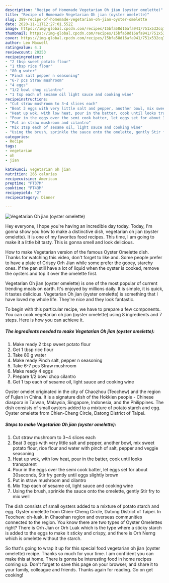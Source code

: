 ```yaml
---
description: "Recipe of Homemade Vegetarian Oh jian (oyster omelette)"
title: "Recipe of Homemade Vegetarian Oh jian (oyster omelette)"
slug: 389-recipe-of-homemade-vegetarian-oh-jian-oyster-omelette
date: 2020-11-11T12:27:01.552Z
image: https://img-global.cpcdn.com/recipes/15bfa58d16afa941/751x532cq70/vegetarian-oh-jian-oyster-omelette-recipe-main-photo.jpg
thumbnail: https://img-global.cpcdn.com/recipes/15bfa58d16afa941/751x532cq70/vegetarian-oh-jian-oyster-omelette-recipe-main-photo.jpg
cover: https://img-global.cpcdn.com/recipes/15bfa58d16afa941/751x532cq70/vegetarian-oh-jian-oyster-omelette-recipe-main-photo.jpg
author: Leo Maxwell
ratingvalue: 4.1
reviewcount: 20253
recipeingredient:
- "2 tbsp sweet potato flour"
- "1 tbsp rice flour"
- "80 g water"
- "Pinch salt pepper n seasoning"
- "6-7 pcs Straw mushroom"
- "4 eggs"
- "1/2 bowl chop cilantro"
- "1 tsp each of sesame oil light sauce and cooking wine"
recipeinstructions:
- "Cut straw mushroom to 3~4 slices each"
- "Beat 3 eggs with very little salt and pepper, another bowl, mix sweet potato flour, rice flour and water with pinch of salt, pepper and veggie seasoning"
- "Heat up wok, with low heat, pour in the batter, cook until looks transparent"
- "Pour in the eggs over the semi cook batter, let eggs set for about 30seconds, Stir fry gently until eggs slightly brown"
- "Put in straw mushroom and cilantro"
- "Mix 1tsp each of sesame oil, light sauce and cooking wine"
- "Using the brush, sprinkle the sauce onto the omelette, gently Stir fry to mix well"
categories:
- Recipe
tags:
- vegetarian
- oh
- jian

katakunci: vegetarian oh jian 
nutrition: 266 calories
recipecuisine: American
preptime: "PT37M"
cooktime: "PT43M"
recipeyield: "2"
recipecategory: Dinner

---
```



![Vegetarian Oh jian (oyster omelette)](https://img-global.cpcdn.com/recipes/15bfa58d16afa941/751x532cq70/vegetarian-oh-jian-oyster-omelette-recipe-main-photo.jpg)

Hey everyone, I hope you're having an incredible day today. Today, I'm gonna show you how to make a distinctive dish, vegetarian oh jian (oyster omelette). It is one of my favorites food recipes. This time, I am going to make it a little bit tasty. This is gonna smell and look delicious.

How to make Vegetarian version of the famous Oyster Omelette dish. Thanks for watching this video, don&#39;t forget to like and. Some people prefer to have a plate of Crispy Orh Jian while some prefer the gooey, starchy ones. If the pan still have a lot of liquid when the oyster is cooked, remove the oysters and top it over the omelette first.

Vegetarian Oh jian (oyster omelette) is one of the most popular of current trending meals on earth. It's enjoyed by millions daily. It is simple, it is quick, it tastes delicious. Vegetarian Oh jian (oyster omelette) is something that I have loved my whole life. They're nice and they look fantastic.


To begin with this particular recipe, we have to prepare a few components. You can cook vegetarian oh jian (oyster omelette) using 8 ingredients and 7 steps. Here is how you can achieve it.

<!--inarticleads1-->

##### The ingredients needed to make Vegetarian Oh jian (oyster omelette):

1. Make ready 2 tbsp sweet potato flour
1. Get 1 tbsp rice flour
1. Take 80 g water
1. Make ready Pinch salt, pepper n seasoning
1. Take 6-7 pcs Straw mushroom
1. Make ready 4 eggs
1. Prepare 1/2 bowl chop cilantro
1. Get 1 tsp each of sesame oil, light sauce and cooking wine


Oyster omelet originated in the city of Chaozhou (Teochew) and the region of Fujian in China. It is a signature dish of the Hokkien people - Chinese diaspora in Taiwan, Malaysia, Singapore, Indonesia, and the Philippines. The dish consists of small oysters added to a mixture of potato starch and egg. Oyster omelette from Chien-Cheng Circle, Datong District of Taipei. 

<!--inarticleads2-->

##### Steps to make Vegetarian Oh jian (oyster omelette):

1. Cut straw mushroom to 3~4 slices each
1. Beat 3 eggs with very little salt and pepper, another bowl, mix sweet potato flour, rice flour and water with pinch of salt, pepper and veggie seasoning
1. Heat up wok, with low heat, pour in the batter, cook until looks transparent
1. Pour in the eggs over the semi cook batter, let eggs set for about 30seconds, Stir fry gently until eggs slightly brown
1. Put in straw mushroom and cilantro
1. Mix 1tsp each of sesame oil, light sauce and cooking wine
1. Using the brush, sprinkle the sauce onto the omelette, gently Stir fry to mix well


The dish consists of small oysters added to a mixture of potato starch and egg. Oyster omelette from Chien-Cheng Circle, Datong District of Taipei. In Teochew: oh-luak. in Chaoshan region and overseas communities connected to the region. You know there are two types of Oyster Omelettes right? There is Orh Jian or Orh Luak which is the type where a sticky starch is added to the eggs to make it sticky and crispy, and there is Orh Nerng which is omelette without the starch. 

So that's going to wrap it up for this special food vegetarian oh jian (oyster omelette) recipe. Thanks so much for your time. I am confident you can make this at home. There is gonna be interesting food in home recipes coming up. Don't forget to save this page on your browser, and share it to your family, colleague and friends. Thanks again for reading. Go on get cooking!
